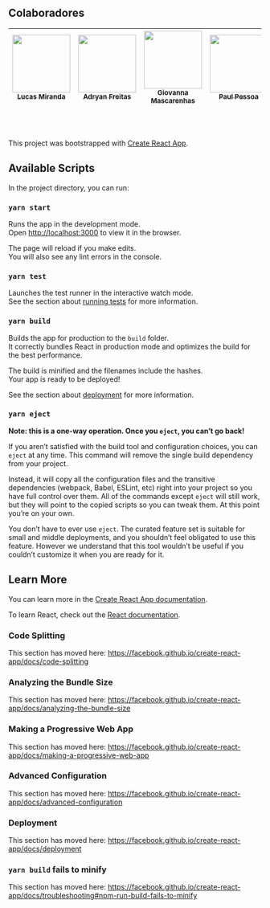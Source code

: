 ## Colaboradores

| [<img src="https://avatars2.githubusercontent.com/u/29049644?s=460&u=07762da9abb81cb280612caaa7ad0ff65889726a&v=4" width=115><br><sub>Lucas Miranda</sub>](https://github.com/lucas-lm) | [<img src="https://avatars3.githubusercontent.com/u/31359652?s=460&u=b017f1a32dcca86b9c62a124982ba3340d3ba97f&v=4" width=115><br><sub>Adryan Freitas</sub>](https://github.com/adryansf) | [<img src="https://avatars2.githubusercontent.com/u/31988673?s=460&v=4" width=115><br><sub>Giovanna Mascarenhas</sub>](https://github.com/giovannamascarenhas) | [<img src="https://avatars2.githubusercontent.com/u/42943096?s=460&u=fb210a4492994aaecaba3f780326e391e4750df8&v=4" width=115><br><sub>Paul Pessoa</sub>](https://github.com/paulmspessoa) |
| :---: | :---: | :---: | :---: |

<br><br>


This project was bootstrapped with [Create React App](https://github.com/facebook/create-react-app).

## Available Scripts

In the project directory, you can run:

### `yarn start`

Runs the app in the development mode.<br />
Open [http://localhost:3000](http://localhost:3000) to view it in the browser.

The page will reload if you make edits.<br />
You will also see any lint errors in the console.

### `yarn test`

Launches the test runner in the interactive watch mode.<br />
See the section about [running tests](https://facebook.github.io/create-react-app/docs/running-tests) for more information.

### `yarn build`

Builds the app for production to the `build` folder.<br />
It correctly bundles React in production mode and optimizes the build for the best performance.

The build is minified and the filenames include the hashes.<br />
Your app is ready to be deployed!

See the section about [deployment](https://facebook.github.io/create-react-app/docs/deployment) for more information.

### `yarn eject`

**Note: this is a one-way operation. Once you `eject`, you can’t go back!**

If you aren’t satisfied with the build tool and configuration choices, you can `eject` at any time. This command will remove the single build dependency from your project.

Instead, it will copy all the configuration files and the transitive dependencies (webpack, Babel, ESLint, etc) right into your project so you have full control over them. All of the commands except `eject` will still work, but they will point to the copied scripts so you can tweak them. At this point you’re on your own.

You don’t have to ever use `eject`. The curated feature set is suitable for small and middle deployments, and you shouldn’t feel obligated to use this feature. However we understand that this tool wouldn’t be useful if you couldn’t customize it when you are ready for it.

## Learn More

You can learn more in the [Create React App documentation](https://facebook.github.io/create-react-app/docs/getting-started).

To learn React, check out the [React documentation](https://reactjs.org/).

### Code Splitting

This section has moved here: https://facebook.github.io/create-react-app/docs/code-splitting

### Analyzing the Bundle Size

This section has moved here: https://facebook.github.io/create-react-app/docs/analyzing-the-bundle-size

### Making a Progressive Web App

This section has moved here: https://facebook.github.io/create-react-app/docs/making-a-progressive-web-app

### Advanced Configuration

This section has moved here: https://facebook.github.io/create-react-app/docs/advanced-configuration

### Deployment

This section has moved here: https://facebook.github.io/create-react-app/docs/deployment

### `yarn build` fails to minify

This section has moved here: https://facebook.github.io/create-react-app/docs/troubleshooting#npm-run-build-fails-to-minify
